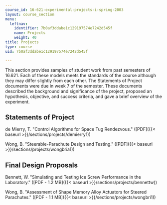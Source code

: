 ```yaml
---
course_id: 16-621-experimental-projects-i-spring-2003
layout: course_section
menu:
  leftnav:
    identifier: 7b0af3ddabe1c129197574e7242d545f
    name: Projects
    weight: 40
title: Projects
type: course
uid: 7b0af3ddabe1c129197574e7242d545f

---
```


This section provides samples of student work from past semesters of 16.621. Each of these models meets the standards of the course although they may differ slightly from each other. The Statements of Project documents were due in week 7 of the semester. These documents described the background and significance of the project, proposed an hypothesis, objective, and success criteria, and gave a brief overview of the experiment.

Statements of Project
---------------------

de Mierry, T. "Control Algorithms for Space Tug Rendezvous." ([PDF]({{< baseurl >}}/sections/projects/demierry1))

Wong, B. "Steerable-Parachute Design and Testing." ([PDF]({{< baseurl >}}/sections/projects/wongbria1))

Final Design Proposals
----------------------

Bennett, W. "Simulating and Testing Ice Screw Performance in the Laboratory." ([PDF - 1.2 MB]({{< baseurl >}}/sections/projects/bennettw))

Wong, B. "Assessment of Shape Memory Alloy Actuators for Steered Parachutes." ([PDF - 1.1 MB]({{< baseurl >}}/sections/projects/wongbri1))